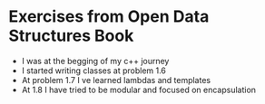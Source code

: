 # Exercises from Open Data Structures Book
- I was at the begging of my c++ journey
- I started writing classes at problem 1.6
- At problem 1.7 I ve learned lambdas and templates
- At 1.8 I have tried to be modular and focused on encapsulation
